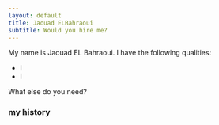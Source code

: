 ```yaml
---
layout: default
title: Jaouad ELBahraoui
subtitle: Would you hire me?
---
```


My name is Jaouad EL Bahraoui. I have the following qualities:

- I
- I

What else do you need?

### my history
